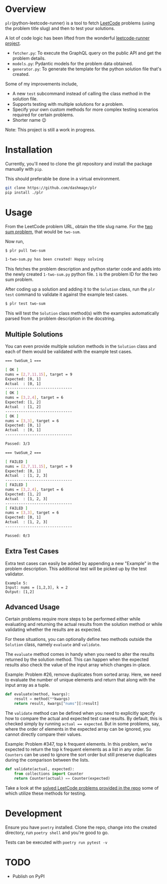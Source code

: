 # Overview
`plr`(python-leetcode-runner) is a tool to fetch [LeetCode](https://leetcode.com) problems (using the problem title slug) and then to test your solutions.

A lot of code logic has been lifted from the wonderful [leetcode-runner project](https://github.com/fbjorn/leetcode-runner).
- `fetcher.py`: To execute the GraphQL query on the public API and get the problem details.
- `models.py`: Pydantic models for the problem data obtained.
- `generator.py`: To generate the template for the python solution file that's created.

Some of my improvements include,
- A new `test` subcommand instead of calling the class method in the solution file.
- Supports testing with multiple solutions for a problem.
- Specify your own custom methods for more complex testing scenarios required for certain problems.
- Shorter name 😉

Note: This project is still a work in progress.

# Installation
Currently, you'll need to clone the git repository and install the package manually with `pip`.

This should preferable be done in a virtual environment.

```sh
git clone https://github.com/dashmage/plr
pip install ./plr
```

# Usage
From the LeetCode problem URL, obtain the title slug name. For the [two sum problem](https://leetcode.com/problems/two-sum/), that would be `two-sum`.

Now run,
```sh
$ plr pull two-sum

1-two-sum.py has been created! Happy solving
```
This fetches the problem description and python starter code and adds into the newly created `1-two-sum.py` python file. `1` is the problem ID for the two sum problem.

After coding up a solution and adding it to the `Solution` class, run the `plr test` command to validate it against the example test cases.
```sh
$ plr test two-sum
```

This will test the `Solution` class method(s) with the examples automatically parsed from the problem description in the docstring.


## Multiple Solutions
You can even provide multiple solution methods in the `Solution` class and each of them would be validated with the example test cases.

```sh
=== twoSum_1 ===

[ OK ]
nums = [2,7,11,15], target = 9
Expected: [0, 1]
Actual  : [0, 1]
------------------------------
[ OK ]
nums = [3,2,4], target = 6
Expected: [1, 2]
Actual  : [1, 2]
------------------------------
[ OK ]
nums = [3,3], target = 6
Expected: [0, 1]
Actual  : [0, 1]
------------------------------

Passed: 3/3

=== twoSum_2 ===

[ FAILED ]
nums = [2,7,11,15], target = 9
Expected: [0, 1]
Actual  : [1, 2, 3]
------------------------------
[ FAILED ]
nums = [3,2,4], target = 6
Expected: [1, 2]
Actual  : [1, 2, 3]
------------------------------
[ FAILED ]
nums = [3,3], target = 6
Expected: [0, 1]
Actual  : [1, 2, 3]
------------------------------

Passed: 0/3

```

## Extra Test Cases
Extra test cases can easily be added by appending a new "Example" in the problem description. This additional test will be picked up by the test validator.

```
Example 5:
Input: nums = [1,2,3], k = 2
Output: [1,2]
```

## Advanced Usage
Certain problems require more steps to be performed either while evaluating and returning the actual results from the solution method or while validating whether the results are as expected.

For these situations, you can optionally define two methods outside the `Solution` class, namely `evaluate` and `validate`.

The `evaluate` method comes in handy when you need to alter the results returned by the solution method. This can happen when the expected results also check the value of the input array which changes in-place.

Example: Problem #26, remove duplicates from sorted array. Here, we need to evaluate the number of unique elements and return that along with the input array as a tuple.
```python
def evaluate(method, kwargs):
    result = method(**kwargs)
    return result, kwargs["nums"][:result]
```

The `validate` method can be defined when you need to explicitly specify how to compare the actual and expected test case results. By default, this is checked simply by running `actual == expected`. But in some problems, say, where the order of elements in the expected array can be ignored, you cannot directly compare their values.

Example: Problem #347, top k frequent elements. In this problem, we're expected to return the top k frequent elements as a list in any order. So `Counters` can be used to ignore the sort order but still preserve duplicates during the comparison between the lists.
```python
def validate(actual, expected):
    from collections import Counter
    return Counter(actual) == Counter(expected)
```

Take a look at the [solved LeetCode problems provided in the repo](https://github.com/dashmage/plr/tree/main/tests/problems) some of which utilize these methods for testing.

# Development

Ensure you have `poetry` installed. Clone the repo, change into the created directory, run `poetry shell` and you're good to go.

Tests can be executed with `poetry run pytest -v`

# TODO
- Publish on PyPI
